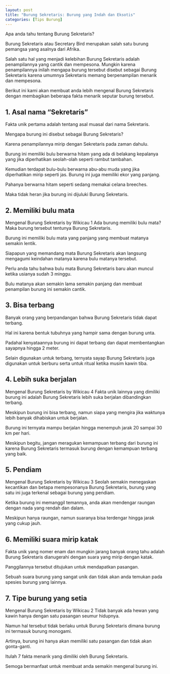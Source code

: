 ```yaml
---
layout: post
title: "Burung Sekretaris: Burung yang Indah dan Eksotis"
categories: [Tips Burung]
---
```


Apa anda tahu tentang Burung Sekretaris?

Burung Sekretaris atau Secretary Bird merupakan salah satu burung pemangsa yang asalnya dari Afrika.

Salah satu hal yang menjadi kelebihan Burung Sekretaris adalah penampilannya yang cantik dan mempesona. Mungkin karena penampilannya inilah mengapa burung tersebut disebut sebagai Burung Sekretaris karena umumnya Sekretaris memang berpenampilan menarik dan mempesona.

Berikut ini kami akan membuat anda lebih mengenal Burung Sekretaris dengan membagikan beberapa fakta menarik seputar burung tersebut.

## 1. Asal nama “Sekretaris”

Fakta unik pertama adalah tentang asal muasal dari nama Sekretaris.

Mengapa burung ini disebut sebagai Burung Sekretaris?

Karena penampilannya mirip dengan Sekretaris pada zaman dahulu.

Burung ini memiliki bulu berwarna hitam yang ada di belakang kepalanya yang jika diperhatikan seolah-olah seperti rambut tambahan.

Kemudian terdapat bulu-bulu berwarna abu-abu muda yang jika diperhatikan mirip seperti jas. Burung ini juga memiliki ekor yang panjang.

Pahanya berwarna hitam seperti sedang memakai celana breeches.

Maka tidak heran jika burung ini dijuluki Burung Sekretaris.

## 2. Memiliki bulu mata

Mengenal Burung Sekretaris by Wikicau 1
Ada burung memiliki bulu mata? Maka burung tersebut tentunya Burung Sekretaris.

Burung ini memiliki bulu mata yang panjang yang membuat matanya semakin lentik.

Siapapun yang memandang mata Burung Sekretaris akan langsung mengagumi keindahan matanya karena bulu matanya tersebut.

Perlu anda tahu bahwa bulu mata Burung Sekretaris baru akan muncul ketika usianya sudah 3 minggu.

Bulu matanya akan semakin lama semakin panjang dan membuat penampilan burung ini semakin cantik.

## 3. Bisa terbang

Banyak orang yang berpandangan bahwa Burung Sekretaris tidak dapat terbang.

Hal ini karena bentuk tubuhnya yang hampir sama dengan burung unta.

Padahal kenyataannya burung ini dapat terbang dan dapat membentangkan sayapnya hingga 2 meter.

Selain digunakan untuk terbang, ternyata sayap Burung Sekretaris juga digunakan untuk berburu serta untuk ritual ketika musim kawin tiba.

## 4. Lebih suka berjalan

Mengenal Burung Sekretaris by Wikicau 4
Fakta unik lainnya yang dimiliki burung ini adalah Burung Sekretaris lebih suka berjalan dibandingkan terbang.

Meskipun burung ini bisa terbang, namun siapa yang mengira jika waktunya lebih banyak dihabiskan untuk berjalan.

Burung ini ternyata mampu berjalan hingga menempuh jarak 20 sampai 30 km per hari.

Meskipun begitu, jangan meragukan kemampuan terbang dari burung ini karena Burung Sekretaris termasuk burung dengan kemampuan terbang yang baik.

## 5. Pendiam

Mengenal Burung Sekretaris by Wikicau 3
Seolah semakin menegaskan kecantikan dan betapa mempesonanya Burung Sekretaris, burung yang satu ini juga terkenal sebagai burung yang pendiam.

Ketika burung ini memanggil temannya, anda akan mendengar raungan dengan nada yang rendah dan dalam.

Meskipun hanya raungan, namun suaranya bisa terdengar hingga jarak yang cukup jauh.

## 6. Memiliki suara mirip katak

Fakta unik yang nomer enam dan mungkin jarang banyak orang tahu adalah Burung Sekretaris dianugerahi dengan suara yang mirip dengan katak.

Panggilannya tersebut ditujukan untuk mendapatkan pasangan.

Sebuah suara burung yang sangat unik dan tidak akan anda temukan pada spesies burung yang lainnya.

## 7. Tipe burung yang setia

Mengenal Burung Sekretaris by Wikicau 2
Tidak banyak ada hewan yang kawin hanya dengan satu pasangan seumur hidupnya.

Namun hal tersebut tidak berlaku untuk Burung Sekretaris dimana burung ini termasuk burung monogami.

Artinya, burung ini hanya akan memiliki satu pasangan dan tidak akan gonta-ganti.

Itulah 7 fakta menarik yang dimiliki oleh Burung Sekretaris.

Semoga bermanfaat untuk membuat anda semakin mengenal burung ini.